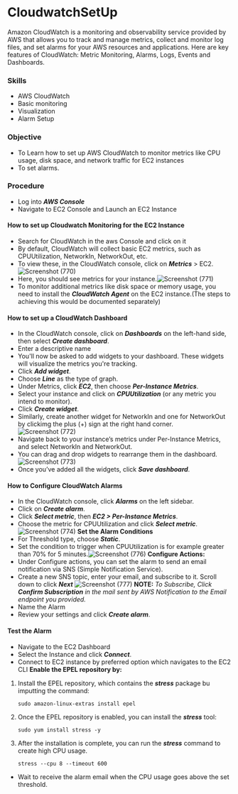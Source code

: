 # CloudwatchSetUp
Amazon CloudWatch is a monitoring and observability service provided by AWS that allows you to track and manage metrics, collect and monitor log files, and set alarms for your AWS resources and applications. Here are key features of CloudWatch: Metric Monitoring, Alarms, Logs, Events and Dashboards.

### Skills
* AWS CloudWatch
* Basic monitoring
* Visualization
* Alarm Setup

### Objective
* To Learn how to set up AWS CloudWatch to monitor metrics like CPU usage, disk space, and network traffic for EC2 instances
* To set alarms.

### Procedure
* Log into ***AWS Console***
* Navigate to EC2 Console and Launch an EC2 Instance
#### How to set up Cloudwatch Monitoring for the EC2 Instance
*  Search for CloudWatch in the aws Console and click on it
* By default, CloudWatch will collect basic EC2 metrics, such as CPUUtilization, NetworkIn, NetworkOut, etc.
* To view these, in the CloudWatch console, click on ***Metrics*** > EC2.![Screenshot (770)](https://github.com/user-attachments/assets/4f598aec-3a10-425a-8a56-a72afb467adc)
* Here, you should see metrics for your instance.![Screenshot (771)](https://github.com/user-attachments/assets/bd94e8e3-3d82-483a-a5e5-84f9bb0ba6eb)
* To monitor additional metrics like disk space or memory usage, you need to install the ***CloudWatch Agent*** on the EC2 instance.(The steps to achieving this would be documented separately)
#### How to set up a CloudWatch Dashboard
* In the CloudWatch console, click on ***Dashboards*** on the left-hand side, then select ***Create dashboard***.
* Enter a descriptive name
* You'll now be asked to add widgets to your dashboard. These widgets will visualize the metrics you're tracking.
* Click ***Add widget***.
* Choose ***Line*** as the type of graph.
* Under Metrics, click ***EC2***, then choose ***Per-Instance Metrics***.
* Select your instance and click on ***CPUUtilization*** (or any metric you intend to monitor).
* Click ***Create widget***.
* Similarly, create another widget for NetworkIn and one for NetworkOut by clickimg the plus (+) sign at the right hand corner. ![Screenshot (772)](https://github.com/user-attachments/assets/0453a278-e0a1-4c5d-b1ac-a4bba865d91d)
* Navigate back to your instance’s metrics under Per-Instance Metrics, and select NetworkIn and NetworkOut.
* You can drag and drop widgets to rearrange them in the dashboard.![Screenshot (773)](https://github.com/user-attachments/assets/60194785-af7c-4ad0-839a-e5431ac5c2da)
* Once you’ve added all the widgets, click ***Save dashboard***.
#### How to Configure CloudWatch Alarms
* In the CloudWatch console, click ***Alarms*** on the left sidebar.
* Click on ***Create alarm***.
* Click ***Select metric***, then ***EC2 > Per-Instance Metrics***.
* Choose the metric for CPUUtilization and click ***Select metric***.![Screenshot (774)](https://github.com/user-attachments/assets/40ea0b9d-4d4a-4026-8d7d-09211e69b82c)
**Set the Alarm Conditions**
*  For Threshold type, choose ***Static***.
*  Set the condition to trigger when CPUUtilization is for example greater than 70% for 5 minutes.![Screenshot (776)](https://github.com/user-attachments/assets/1c3bf79b-de2f-470a-87a4-bf25f5bb3172)
**Configure Actions:**
* Under Configure actions, you can set the alarm to send an email notification via SNS (Simple Notification Service).
* Create a new SNS topic, enter your email, and subscribe to it. Scroll down to click ***Next*** ![Screenshot (777)](https://github.com/user-attachments/assets/2069b776-2782-467c-a2f2-8f8503bef756)
**NOTE:** *To Subscribe, Click **Confirm Subscription** in the mail sent by AWS Notification to the Email endpoint you provided.*
* Name the Alarm
* Review your settings and click ***Create alarm***.
#### Test the Alarm
* Navigate to the EC2 Dashboard
* Select the Instance and click ***Connect***.
* Connect to EC2 instance by preferred option which navigates to the EC2 CLI
**Enable the EPEL repository by:**
1. Install the EPEL repository, which contains the ***stress*** package bu imputting the command:
   ```
   sudo amazon-linux-extras install epel
   ```
2. Once the EPEL repository is enabled, you can install the ***stress*** tool:
   ```
   sudo yum install stress -y
    ```
3. After the installation is complete, you can run the ***stress*** command to create high CPU usage.
   ```
   stress --cpu 8 --timeout 600
   ```
* Wait to receive the alarm email when the CPU usage goes above the set threshold.
  


